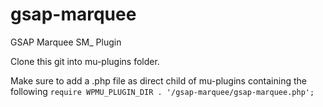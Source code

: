# gsap-marquee
GSAP Marquee SM_ Plugin


Clone this git into mu-plugins folder.

Make sure to add a .php file as direct child of mu-plugins containing the following
`require WPMU_PLUGIN_DIR . '/gsap-marquee/gsap-marquee.php';`
